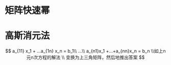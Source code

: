 # 矩阵快速幂

# 高斯消元法

$$
a_{11} x_1 + ...a_{1n} x_n = b_1\\
...\\
a_{n1}x_1 +...+a_{nn}x_n = b_n
\\如上n元n次方程的解法
\\
变换为上三角矩阵，然后地推出答案
$$

```c++

```

